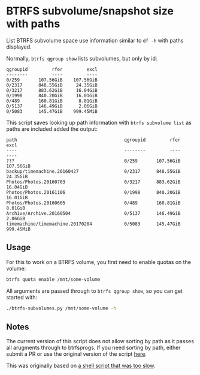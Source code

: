 # BTRFS subvolume/snapshot size with paths

List BTRFS subvolume space use information similar to `df -h` with paths displayed.

Normally, `btrfs qgroup show` lists subvolumes, but only by id:

```
qgroupid         rfer         excl
--------         ----         ----
0/259       107.56GiB    107.56GiB
0/2317      848.55GiB     24.35GiB
0/3217      883.62GiB     16.04GiB
0/1998      840.20GiB     16.01GiB
0/489       160.81GiB      8.01GiB
0/5137      146.49GiB      2.06GiB
0/5083      145.47GiB    999.45MiB
```

This script saves looking up path information with `btrfs subvolume list` as paths
are included added the output:

```
path                                        qgroupid         rfer         excl
----                                        --------         ----         ----
???                                         0/259       107.56GiB    107.56GiB
backup/timemachine.20160427                 0/2317      848.55GiB     24.35GiB
Photos/Photos.20160703                      0/3217      883.62GiB     16.04GiB
Photos/Photos.20161106                      0/1998      840.20GiB     16.01GiB
Photos/Photos.20160605                      0/489       160.81GiB      8.01GiB
Archive/Archive.20160504                    0/5137      146.49GiB      2.06GiB
timemachine/timemachine.20170204            0/5083      145.47GiB    999.45MiB
```

## Usage

For this to work on a BTRFS volume, you first need to enable quotas on the volume:

```bash
btrfs quota enable /mnt/some-volume
```

All arguments are passed through to `btrfs qgroup show`, so you can get started with:

```bash
./btrfs-subvolumes.py /mnt/some-volume -h
```

## Notes

The current version of this script does not allow sorting by path as it passes
all arugments through to btrfsprogs. If you need sorting by path, either submit a PR
or use the original version of the script [here](https://github.com/stecman/btrfs-df/commit/096f480cad6ba5c0573d9523093195a1e33f5808).

This was originally based on [a shell script that was too slow](https://github.com/agronick/btrfs-size).
